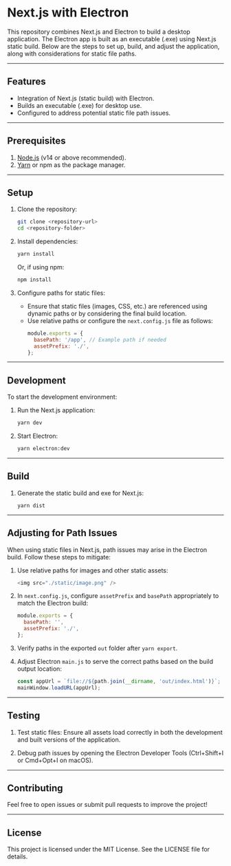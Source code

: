 # Next.js with Electron

This repository combines Next.js and Electron to build a desktop application. The Electron app is built as an executable (.exe) using Next.js static build. Below are the steps to set up, build, and adjust the application, along with considerations for static file paths.

---

## Features

- Integration of Next.js (static build) with Electron.
- Builds an executable (.exe) for desktop use.
- Configured to address potential static file path issues.

---

## Prerequisites

1. [Node.js](https://nodejs.org/) (v14 or above recommended).
2. [Yarn](https://yarnpkg.com/) or npm as the package manager.

---

## Setup

1. Clone the repository:
   ```bash
   git clone <repository-url>
   cd <repository-folder>
   ```

2. Install dependencies:
   ```bash
   yarn install
   ```
   Or, if using npm:
   ```bash
   npm install
   ```

3. Configure paths for static files:
   - Ensure that static files (images, CSS, etc.) are referenced using dynamic paths or by considering the final build location.
   - Use relative paths or configure the `next.config.js` file as follows:
     ```javascript
     module.exports = {
       basePath: '/app', // Example path if needed
       assetPrefix: './',
     };
     ```

---

## Development

To start the development environment:

1. Run the Next.js application:
   ```bash
   yarn dev
   ```

2. Start Electron:
   ```bash
   yarn electron:dev
   ```

---

## Build

1. Generate the static build and exe for Next.js:
   ```cmd/powershell
   yarn dist
   ```



---

## Adjusting for Path Issues

When using static files in Next.js, path issues may arise in the Electron build. Follow these steps to mitigate:

1. Use relative paths for images and other static assets:
   ```javascript
   <img src="./static/image.png" />
   ```

2. In `next.config.js`, configure `assetPrefix` and `basePath` appropriately to match the Electron build:
   ```javascript
   module.exports = {
     basePath: '',
     assetPrefix: './',
   };
   ```

3. Verify paths in the exported `out` folder after `yarn export`.

4. Adjust Electron `main.js` to serve the correct paths based on the build output location:
   ```javascript
   const appUrl = `file://${path.join(__dirname, 'out/index.html')}`;
   mainWindow.loadURL(appUrl);
   ```

---

## Testing

1. Test static files:
   Ensure all assets load correctly in both the development and built versions of the application.

2. Debug path issues by opening the Electron Developer Tools (Ctrl+Shift+I or Cmd+Opt+I on macOS).

---

## Contributing

Feel free to open issues or submit pull requests to improve the project!

---

## License

This project is licensed under the MIT License. See the LICENSE file for details.
